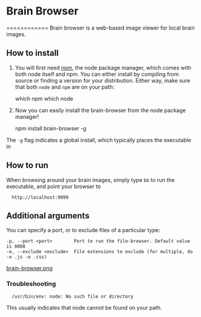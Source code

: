 # Brain Browser
============
Brain browser is a web-based image viewer for local brain images.

## How to install
1. You will first need [npm](https://nodejs.org/), the node package manager, which comes with both node itself and npm. You can either install by compiling from source or finding a version for your distribution. Either way, make sure that both `node` and `npm` are on your path:

      which npm
      which node

2. Now you can easily install the brain-browser from the node package manager!

      npm install brain-browser -g

The `-g` flag indicates a global install, which typically places the executable in 


## How to run
When browsing around your brain images, simply type `bb` to run the executable, and point your browser to

      http://localhost:9099

## Additional arguments
You can specify a port, or to exclude files of a particular type:

    -p, --port <port>        Port to run the file-browser. Default value is 8088
    -e, --exclude <exclude>  File extensions to exclude (for multiple, do -e .js -e .css)


[brain-browser.png](brain-browser.png)

### Troubleshooting

      /usr/bin/env: node: No such file or directory

This usually indicates that node cannot be found on your path.

